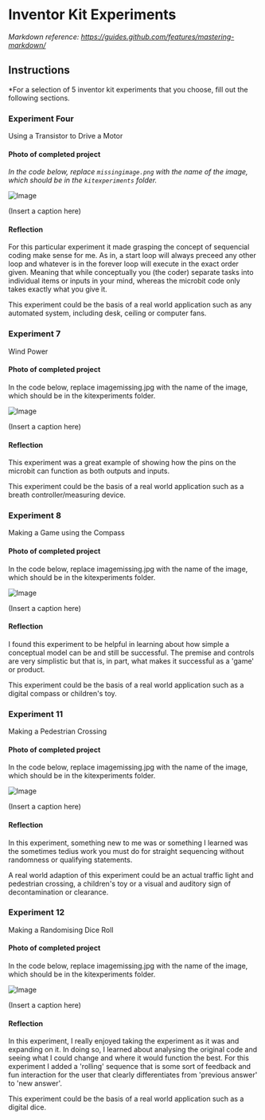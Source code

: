# Inventor Kit Experiments

*Markdown reference: https://guides.github.com/features/mastering-markdown/*

## Instructions ##

*For a selection of 5 inventor kit experiments that you choose, fill out the following sections.

### Experiment Four ###

Using a Transistor to Drive a Motor

#### Photo of completed project ####
*In the code below, replace `missingimage.png` with the name of the image, which should be in the `kitexperiments` folder.*

![Image](missingimage.png)

(Insert a caption here)

#### Reflection ####

For this particular experiment it made grasping the concept of sequencial coding make sense for me. As in, a start loop will always preceed any other loop and whatever is in the forever loop will execute in the exact order given. Meaning that while conceptually you (the coder) separate tasks into individual items or inputs in your mind, whereas the microbit code only takes exactly what you give it.

This experiment could be the basis of a real world application such as any automated system, including desk, ceiling or computer fans.

### Experiment 7 ###

Wind Power

#### Photo of completed project ####
In the code below, replace imagemissing.jpg with the name of the image, which should be in the kitexperiments folder.

![Image](missingimage.png)

(Insert a caption here)

#### Reflection ####

This experiment was a great example of showing how the pins on the microbit can function as both outputs and inputs.

This experiment could be the basis of a real world application such as a breath controller/measuring device.

### Experiment 8 ###

Making a Game using the Compass

#### Photo of completed project ####
In the code below, replace imagemissing.jpg with the name of the image, which should be in the kitexperiments folder.

![Image](missingimage.png)

(Insert a caption here)

#### Reflection ####

I found this experiment to be helpful in learning about how simple a conceptual model can be and still be successful. The premise and controls are very simplistic but that is, in part, what makes it successful as a 'game' or product.

This experiment could be the basis of a real world application such as a digital compass or children's toy.

### Experiment 11 ###

Making a Pedestrian Crossing

#### Photo of completed project ####
In the code below, replace imagemissing.jpg with the name of the image, which should be in the kitexperiments folder.

![Image](missingimage.png)

(Insert a caption here)

#### Reflection ####

In this experiment, something new to me was or something I learned was the sometimes tedius work you must do for straight sequencing without randomness or qualifying statements.

 A real world adaption of this experiment could be an actual traffic light and pedestrian crossing, a children's toy or a         visual and auditory sign of decontamination or clearance.

### Experiment 12 ###

Making a Randomising Dice Roll

#### Photo of completed project ####
In the code below, replace imagemissing.jpg with the name of the image, which should be in the kitexperiments folder.

![Image](missingimage.png)

(Insert a caption here)

#### Reflection ####

In this experiment, I really enjoyed taking the experiment as it was and expanding on it. In doing so, I learned about analysing the original code and seeing what I could change and where it would function the best. For this experiment I added a 'rolling' sequence that is some sort of feedback and fun interaction for the user that clearly differentiates from 'previous answer' to 'new answer'. 

This experiment could be the basis of a real world application such as a digital dice.

